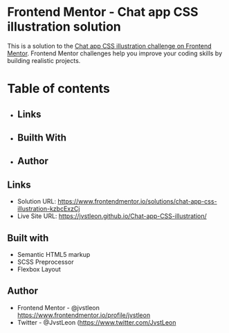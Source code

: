 # Frontend Mentor - Chat app CSS illustration solution

This is a solution to the [Chat app CSS illustration challenge on Frontend Mentor](https://www.frontendmentor.io/challenges/chat-app-css-illustration-O5auMkFqY). Frontend Mentor challenges help you improve your coding skills by building realistic projects. 


# Table of contents

- ## Links
- ## Builth With
- ## Author


## Links

- Solution URL: https://www.frontendmentor.io/solutions/chat-app-css-illustration-kzbcExzCj
- Live Site URL: https://jvstleon.github.io/Chat-app-CSS-illustration/


## Built with

- Semantic HTML5 markup
- SCSS Preprocessor
- Flexbox Layout


## Author

- Frontend Mentor - @jvstleon https://www.frontendmentor.io/profile/jvstleon
- Twitter - @JvstLeon (https://www.twitter.com/JvstLeon
